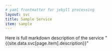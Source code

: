```yaml
---
# yaml frontmatter for jekyll processing
layout: svc
title: Sample Service
item: sample
---
```


Here is full markdown description of the service "{{site.data.svc[page.item].description}}"
